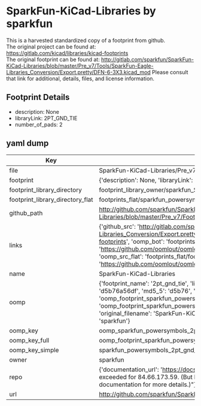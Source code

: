 # SparkFun-KiCad-Libraries by sparkfun  
This is a harvested standardized copy of a footprint from github.  
The original project can be found at:  
https://gitlab.com/kicad/libraries/kicad-footprints  
The original footprint can be found at:
http://gitlab.com/sparkfun/SparkFun-KiCad-Libraries/blob/master/Pre_v7/Tools/SparkFun-Eagle-Libraries_Conversion/Export.pretty/DFN-6-3X3.kicad_mod
Please consult that link for additional, details, files, and license information.  
## Footprint Details
* description: None  
* libraryLink: 2PT_GND_TIE  
* number_of_pads: 2  
## yaml dump  
| Key | Value |  
| --- | --- |  
| file | SparkFun-KiCad-Libraries/Pre_v7/Footprints/PowerSymbols.pretty/2PT_GND_TIE.kicad_mod |  
| footprint | {'description': None, 'libraryLink': '2PT_GND_TIE', 'number_of_pads': 2} |  
| footprint_library_directory | footprint_library_owner/sparkfun_SparkFun-KiCad-Libraries |  
| footprint_library_directory_flat | footprints_flat/sparkfun_powersymbols_2pt_gnd_tie/working |  
| github_path | http://github.com/sparkfun/SparkFun-KiCad-Libraries/blob/master/Pre_v7/Footprints/PowerSymbols.pretty/2PT_GND_TIE.kicad_mod |  
| links | {'github_src': 'http://gitlab.com/sparkfun/SparkFun-KiCad-Libraries/blob/master/Pre_v7/Tools/SparkFun-Eagle-Libraries_Conversion/Export.pretty/DFN-6-3X3.kicad_mod', 'github_src_repo': 'https://gitlab.com/kicad/libraries/kicad-footprints', 'oomp_bot': 'footprints/sparkfun_powersymbols_2pt_gnd_tie/working', 'oomp_bot_github': 'https://github.com/oomlout/oomlout_oomp_footprint_bot/tree/main/footprints/sparkfun_powersymbols_2pt_gnd_tie/working', 'oomp_src_flat': 'footprints_flat/footprints_flat/sparkfun_powersymbols_2pt_gnd_tie/working', 'oomp_src_flat_github': 'https://github.com/oomlout/oomlout_oomp_footprint_src/tree/main/footprints_flat/sparkfun_powersymbols_2pt_gnd_tie/working'} |  
| name | SparkFun-KiCad-Libraries |  
| oomp | {'footprint_name': '2pt_gnd_tie', 'library_name': 'powersymbols', 'md5': 'd5b76a56dfb1fbd53c7ce9535b2d0251', 'md5_10': 'd5b76a56df', 'md5_5': 'd5b76', 'md5_6': 'd5b76a', 'oomp_key': 'oomp_sparkfun_powersymbols_2pt_gnd_tie', 'oomp_key_extra': 'oomp_footprint_sparkfun_powersymbols_2pt_gnd_tie', 'oomp_key_full': 'oomp_footprint_sparkfun_powersymbols_2pt_gnd_tie_d5b76a', 'oomp_key_simple': 'sparkfun_powersymbols_2pt_gnd_tie', 'original_filename': 'SparkFun-KiCad-Libraries/Pre_v7/Footprints/PowerSymbols.pretty/2PT_GND_TIE.kicad_mod', 'owner_name': 'sparkfun'} |  
| oomp_key | oomp_sparkfun_powersymbols_2pt_gnd_tie |  
| oomp_key_full | oomp_footprint_sparkfun_powersymbols_2pt_gnd_tie |  
| oomp_key_simple | sparkfun_powersymbols_2pt_gnd_tie |  
| owner | sparkfun |  
| repo | {'documentation_url': 'https://docs.github.com/rest/overview/resources-in-the-rest-api#rate-limiting', 'message': "API rate limit exceeded for 84.66.173.59. (But here's the good news: Authenticated requests get a higher rate limit. Check out the documentation for more details.)"} |  
| url | http://github.com/sparkfun/SparkFun-KiCad-Libraries |  

